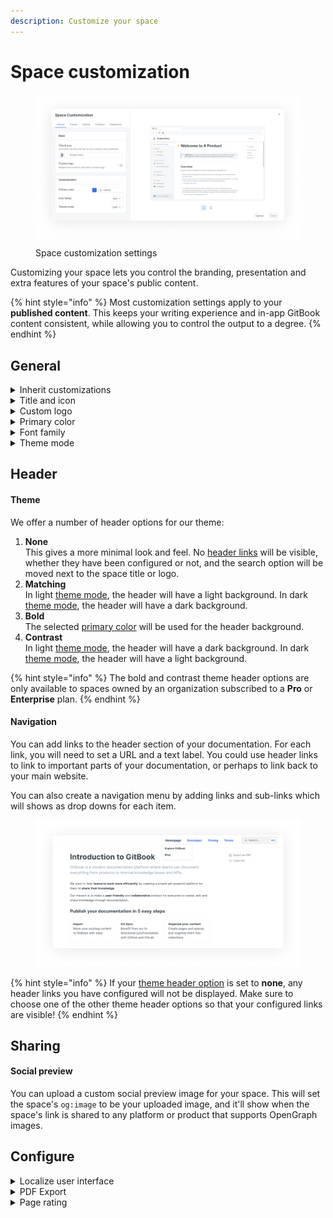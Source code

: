 ```yaml
---
description: Customize your space
---
```


# Space customization

<figure><img src="../../.gitbook/assets/space-customization.png" alt="A screenshot showing the space customization settings. On the left are the settings themselves, and on the right is a preview of how the published content will look with the selected settings."><figcaption><p>Space customization settings</p></figcaption></figure>

Customizing your space lets you control the branding, presentation and extra features of your space's public content.

{% hint style="info" %}
Most customization settings apply to your **published content**. This keeps your writing experience and in-app GitBook content consistent, while allowing you to control the output to a degree.
{% endhint %}

## General

<details>

<summary>Inherit customizations</summary>

If the space you are customizing is within a collection, you'll see this option:

<img src="../../.gitbook/assets/inherit-customizations.png" alt="Inherit customizations" data-size="original">

When this setting is enabled, the space will automatically inherit any changes made to the customization settings for the parent collection. This is useful if you want to control multiple spaces' customizations in one place, and removes the need to make the same change multiple times across spaces.

</details>

<details>

<summary>Title and icon</summary>

The _**internal**_ icon and title, which you'll see when logged into the GitBook app, are set in the [space header](https://docs.gitbook.com/getting-started/overview#space-header). In this customization setting you can override those and choose different _**external**_** ** settings, which your visitors will see when they access your published content.

It's not uncommon to use a longer or more specific title in published content and to use a shorter title or internal wording that might not make complete sense to your visitors when logged into the GitBook app.

For the icon, you can choose from a long list of emojis, or you can upload your own square image.

</details>

<details>

<summary>Custom logo</summary>

You can replace _both_ the space's title and icon with a custom logo, so that your documentation better reflects your own branding.

**The custom logo setting is only available to spaces owned by an organization subscribed to a Pro or Enterprise plan.**

</details>

<details>

<summary>Primary color</summary>

The chosen primary color will be applied to things like links, hover states, and buttons. While you can use any color you'd like, it's important to keep accessibility in mind and choose something that will have good contrast when used as a text link.

</details>

<details>

<summary>Font family</summary>

You can customize the font family from a list of predefined options.

GitBook doesn't support the uploading or linking of custom fonts. If you think we're missing a typeface that works wonderfully for headers, body copy, and captions, [let us know](../../troubleshooting/support.md)!

**The font family setting is only available to spaces owned by an organization subscribed to a Pro or Enterprise plan.**

</details>

<details>

<summary>Theme mode</summary>

Choose between a light and a dark theme.

**This setting only affects the published content. If you're looking to use a different theme when logged into the GitBook app, you can do so from your settings menu, found at the bottom of the** [**sidebar**](https://docs.gitbook.com/getting-started/overview#sidebar)**.**

</details>

## Header

#### Theme

We offer a number of header options for our theme:

1. **None**\
   This gives a more minimal look and feel. No [header links](space-customization.md#undefined) will be visible, whether they have been configured or not, and the search option will be moved next to the space title or logo.
2. **Matching**\
   In light [theme mode](space-customization.md#theme-mode), the header will have a light background. In dark [theme mode](space-customization.md#theme-mode), the header will have a dark background.
3. **Bold**\
   The selected [primary color](space-customization.md#primary-color) will be used for the header background.
4. **Contrast**\
   In light [theme mode](space-customization.md#theme-mode), the header will have a dark background. In dark [theme mode](space-customization.md#theme-mode), the header will have a light background.

{% hint style="info" %}
The bold and contrast theme header options are only available to spaces owned by an organization subscribed to a **Pro** or **Enterprise** plan.
{% endhint %}

#### Navigation

You can add links to the header section of your documentation. For each link, you will need to set a URL and a text label. You could use header links to link to important parts of your documentation, or perhaps to link back to your main website.

You can also create a navigation menu by adding links and sub-links which will shows as drop downs for each item.&#x20;

<figure><img src="../../.gitbook/assets/Sub-headers.png" alt=""><figcaption></figcaption></figure>

{% hint style="info" %}
If your [theme header option](space-customization.md#theme-header-options) is set to **none**, any header links you have configured will not be displayed. Make sure to choose one of the other theme header options so that your configured links are visible!
{% endhint %}

## Sharing

#### Social preview

You can upload a custom social preview image for your space. This will set the space's `og:image` to be your uploaded image, and it'll show when the space's link is shared to any platform or product that supports OpenGraph images.

## Configure

<details>

<summary>Localize user interface</summary>

You can select from a list of languages to localize the user interface of your published content. This will apply translations to the **non-custom** areas of the interface.

This setting will not auto-translate your actual content, but can help with matching the user interface to the language that you are writing in.

Is there a language we don't yet offer that you would like to see included in this list? [Let us know](../../troubleshooting/support.md)!

</details>

<details>

<summary>PDF Export</summary>

You can choose whether or not you'd like visitors to your published content to be able to download the content as a PDF file.

You can [find out more about the PDF export feature](../pdf-export.md).

**PDF export is only available to spaces owned by an organization on a Pro or Enterprise plan.**

</details>

<details>

<summary>Page rating</summary>

Choose whether or not visitors to your published content can leave a rating on each page to let you know how they feel about it.

<img src="../../.gitbook/assets/page-rating.png" alt="&#x22;Was this page helpful?&#x22; will show at the bottom of each page if this setting is enabled" data-size="original">

You can review the results of this survey if you click on [insights](../insights.md) in the [space sub-navigation](https://docs.gitbook.com/getting-started/overview#space-sub-navigation).

</details>
